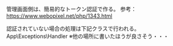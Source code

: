 管理画面側は、簡易的なトークン認証で作る。
参考：https://www.webopixel.net/php/1343.html

認証されていない場合の処理は下記クラスで行われる。
App\Exceptions\Handler
※他の場所に書いたほうが良さそう・・・